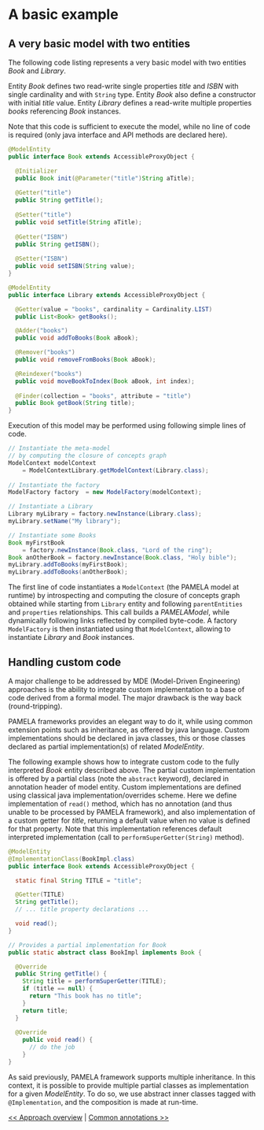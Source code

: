# A basic example

## A very basic model with two entities

The following code listing represents a very basic model with two entities *Book* and *Library*. 

Entity *Book* defines two read-write single properties *title* and *ISBN* with single cardinality and with `String` type. Entity *Book* also define a constructor with initial *title* value. Entity *Library* defines a read-write multiple properties *books* referencing *Book* instances. 

Note that this code is sufficient to execute the model, while no line of code is required (only java interface and API methods are declared here). 

```java
@ModelEntity
public interface Book extends AccessibleProxyObject {

  @Initializer
  public Book init(@Parameter("title")String aTitle);
  
  @Getter("title")
  public String getTitle();
  
  @Setter("title")
  public void setTitle(String aTitle);
  
  @Getter("ISBN")
  public String getISBN();
  
  @Setter("ISBN")
  public void setISBN(String value);
}

@ModelEntity
public interface Library extends AccessibleProxyObject {

  @Getter(value = "books", cardinality = Cardinality.LIST)
  public List<Book> getBooks();

  @Adder("books")
  public void addToBooks(Book aBook);

  @Remover("books")
  public void removeFromBooks(Book aBook);

  @Reindexer("books")
  public void moveBookToIndex(Book aBook, int index);
  
  @Finder(collection = "books", attribute = "title")
  public Book getBook(String title);
}
```

Execution of this model may be performed using following simple lines of code.

```java
// Instantiate the meta-model
// by computing the closure of concepts graph
ModelContext modelContext 
    = ModelContextLibrary.getModelContext(Library.class);
    
// Instantiate the factory
ModelFactory factory  = new ModelFactory(modelContext);

// Instantiate a Library
Library myLibrary = factory.newInstance(Library.class);
myLibrary.setName("My library");

// Instantiate some Books
Book myFirstBook 
    = factory.newInstance(Book.class, "Lord of the ring");
Book anOtherBook = factory.newInstance(Book.class, "Holy bible");
myLibrary.addToBooks(myFirstBook);
myLibrary.addToBooks(anOtherBook);
```

The first line of code instantiates a `ModelContext` (the PAMELA model at runtime) by introspecting and computing the closure of concepts graph obtained while starting from `Library` entity and following `parentEntities` and `properties` relationships. This call builds a *PAMELAModel*, while dynamically following links reflected by compiled byte-code. A factory `ModelFactory` is then instantiated using that `ModelContext`, allowing to instantiate *Library* and *Book* instances.

## Handling custom code

A major challenge to be addressed by MDE (Model-Driven Engineering) approaches is the ability to integrate custom implementation to a base of code derived from a formal model. The major drawback is the way back (round-tripping).

PAMELA frameworks provides an elegant way to do it, while using common extension points such as inheritance, as offered by java language. Custom implementations should be declared in java classes, this or those classes declared as partial implementation(s) of related *ModelEntity*. 

The following example shows how to integrate custom code to the fully interpreted *Book* entity described above. The partial custom implementation is offered by a partial class (note the `abstract` keyword), declared in annotation header of model entity. Custom implementations are defined using classical java implementation/overrides scheme. Here we define implementation of `read()` method, which has no annotation (and thus unable to be processed by PAMELA framework), and also implementation of a custom getter for *title*, returning a default value when no value is defined for that property. Note that this implementation references default interpreted implementation (call to `performSuperGetter(String)` method).

```java
@ModelEntity
@ImplementationClass(BookImpl.class)
public interface Book extends AccessibleProxyObject {

  static final String TITLE = "title";

  @Getter(TITLE)
  String getTitle();
  // ... title property declarations ...

  void read();
}

// Provides a partial implementation for Book
public static abstract class BookImpl implements Book {

  @Override
  public String getTitle() {
    String title = performSuperGetter(TITLE);
    if (title == null) {
      return "This book has no title";
    }
    return title;
  }
  
  @Override
    public void read() {
      // do the job
    }
}
```

As said previously, PAMELA framework supports multiple inheritance. In this context, it is possible to provide multiple partial classes as implementation for a given *ModelEntity*. To do so, we use abstract inner classes tagged with `@Implementation`, and the composition is made at run-time.


[<< Approach overview](./overview.html) \| [Common annotations >>](./annotations.html)

 

    
  
